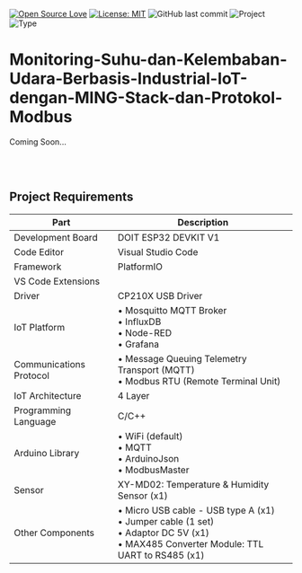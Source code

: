 [![Open Source Love](https://badges.frapsoft.com/os/v1/open-source.svg?style=flat)](https://github.com/ellerbrock/open-source-badges/)
[![License: MIT](https://img.shields.io/badge/License-MIT-blue.svg?logo=github&color=%23F7DF1E)](https://opensource.org/licenses/MIT)
![GitHub last commit](https://img.shields.io/github/last-commit/cakraawijaya/Monitoring-Suhu-dan-Kelembaban-Udara-Berbasis-Industrial-IoT-dengan-MING-Stack-dan-Protokol-Modbus?logo=Codeforces&logoColor=white&color=%23F7DF1E)
![Project](https://img.shields.io/badge/Project-ESP32-light.svg?style=flat&logo=espressif&logoColor=white&color=%23F7DF1E)
![Type](https://img.shields.io/badge/Type-Personal%20Experiment-light.svg?style=flat&logo=gitbook&logoColor=white&color=%23F7DF1E)

# Monitoring-Suhu-dan-Kelembaban-Udara-Berbasis-Industrial-IoT-dengan-MING-Stack-dan-Protokol-Modbus
Coming Soon...

<br><br>

## Project Requirements
| Part | Description |
| --- | --- |
| Development Board | DOIT ESP32 DEVKIT V1 |
| Code Editor | Visual Studio Code | 
| Framework | PlatformIO |
| VS Code Extensions |  |
| Driver | CP210X USB Driver |
| IoT Platform | • Mosquitto MQTT Broker<br>• InfluxDB<br>• Node-RED<br>• Grafana |
| Communications Protocol | • Message Queuing Telemetry Transport (MQTT)<br>• Modbus RTU (Remote Terminal Unit) |
| IoT Architecture | 4 Layer |
| Programming Language | C/C++ |
| Arduino Library | • WiFi (default)<br>• MQTT<br>• ArduinoJson<br>• ModbusMaster |
| Sensor | XY-MD02: Temperature & Humidity Sensor (x1) |
| Other Components | • Micro USB cable - USB type A (x1)<br>• Jumper cable (1 set)<br>• Adaptor DC 5V (x1)<br>• MAX485 Converter Module: TTL UART to RS485 (x1) |

<br><br>

